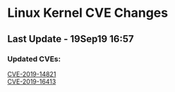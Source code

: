 
# **Linux Kernel CVE Changes**

## Last Update - 19Sep19 16:57

### **Updated CVEs:**

[CVE-2019-14821](cves/CVE-2019-14821)  
[CVE-2019-16413](cves/CVE-2019-16413)  
